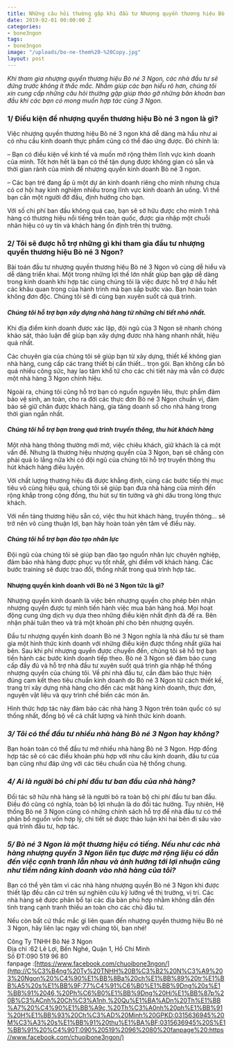 ```yaml
---
title: Những câu hỏi thường gặp khi đầu tư Nhượng quyền thương hiệu Bò né 3 Ngon
date: 2019-02-01 00:00:00 Z
categories:
- bone3ngon
tags:
- bone3ngon
image: "/uploads/bo-ne-them%20-%20Copy.jpg"
layout: post
---
```


*Khi tham gia nhượng quyền thương hiệu Bò né 3 Ngon, các nhà đầu tư sẽ đứng trước không ít thắc mắc. Nhằm giúp các bạn hiểu rõ hơn, chúng tôi xin cung cấp những câu hỏi thường gặp giúp tháo gỡ những băn khoăn ban đầu khi các bạn có mong muốn hợp tác cùng 3 Ngon.*

### **1/ Điều kiện để nhượng quyền thương hiệu Bò né 3 ngon là gì?**

Việc nhượng quyền thương hiệu Bò né 3 ngon khá dễ dàng mà hầu như ai có nhu cầu kinh doanh thực phẩm cũng có thể đáo ứng được. Đó chính là:

– Bạn có điều kiện về kinh tế và muốn mở rộng thêm lĩnh vực kinh doanh của mình. Tốt hơn hết là bạn có thể tận dụng được không gian có sẵn và thời gian rảnh của mình để nhượng quyền kinh doanh Bò né 3 ngon.

– Các bạn trẻ đang ấp ủ một dự án kinh doanh riêng cho mình nhưng chưa có cơ hội hay kinh nghiệm nhiều trong lĩnh vực kinh doanh ăn uống. Vì thế bạn cần một người đỡ đầu, định hướng cho bạn.

Với số chi phí ban đầu không quá cao, bạn sẽ sở hữu được cho mình 1 nhà hàng có thương hiệu nổi tiếng trên toàn quốc, được gia nhập một chuỗi nhãn hiệu có uy tín và khách hàng ổn định trên thị trường.

### **2/ Tôi sẽ được hỗ trợ những gì khi tham gia đầu tư nhượng quyền thương hiệu Bò né 3 Ngon?**

Bài toán đầu tư nhượng quyền thương hiệu Bò né 3 Ngon vô cùng dễ hiểu và dễ dàng triển khai. Một trong những lợi thế lớn nhất giúp bạn gặp dễ dàng trong kinh doanh khi hợp tác cùng chúng tôi là việc được hỗ trợ ở hầu hết các khâu quan trọng của hành trình mà bạn sắp bước vào. Bạn hoàn toàn không đơn độc. Chúng tôi sẽ đi cùng bạn xuyên suốt cả quá trình.

#### ***Chúng tôi hỗ trợ bạn xây dựng nhà hàng từ những chi tiết nhỏ nhất.***

Khi địa điểm kinh doanh được xác lập, đội ngũ của 3 Ngon sẽ nhanh chóng khảo sát, thảo luận để giúp bạn xây dựng đươc nhà hàng nhanh nhất, hiệu quả nhất.

Các chuyên gia của chúng tôi sẽ giúp bạn từ xây dựng, thiết kế không gian nhà hàng, cung cấp các trang thiết bị cần thiết… trọn gói. Bạn không cần bỏ quá nhiều công sức, hay lao tâm khổ tứ cho các chi tiết này mà vẫn có được một nhà hàng 3 Ngon chính hiệu.

Ngoài ra, chúng tôi cũng hỗ trợ bạn có nguồn nguyên liệu, thực phẩm đảm bảo vệ sinh, an toàn, cho ra đời các thực đơn Bò né 3 Ngon chuẩn vị, đảm bảo sẽ giữ chân được khách hàng, gia tăng doanh số cho nhà hàng trong thời gian ngắn nhất.

#### ***Chúng tôi hỗ trợ bạn trong quá trình truyền thông, thu hút khách hàng***

Một nhà hàng thông thường mới mở, việc chiêu khách, giữ khách là cả một vấn đề. Nhưng là thương hiệu nhượng quyền của 3 Ngon, bạn sẽ chẳng còn phải quá lo lắng nữa khi có đội ngũ của chúng tôi hỗ trợ truyền thông thu hút khách hàng điêu luyện.

Với chất lượng thương hiệu đã được khẳng định, cùng các bước tiếp thị mục tiêu vô cùng hiệu quả, chúng tôi sẽ giúp bạn đưa nhà hàng của mình đến rộng khắp trong cộng đồng, thu hút sự tin tưởng và ghi dấu trong lòng thực khách.

Với nền tảng thương hiệu sẵn có, việc thu hút khách hàng, truyền thông… sẽ trở nên vô cùng thuận lợi, bạn hãy hoàn toàn yên tâm về điều này.

#### ***Chúng tôi hỗ trợ bạn đào tạo nhân lực***

Đội ngũ của chúng tôi sẽ giúp bạn đào tạo nguồn nhân lực chuyên nghiệp, đảm bảo nhà hàng được phục vụ tốt nhất, ghi điểm với khách hàng. Các bước training sẽ được trao đổi, thống nhất trong quá trình hợp tác.

#### **Nhượng quyền kinh doanh với Bò né 3 Ngon tức là gì?**

Nhượng quyền kinh doanh là việc bên nhượng quyền cho phép bên nhận nhượng quyền được tự mình tiến hành việc mua bán hàng hoá. Mọi hoạt động cung ứng dịch vụ dựa theo những điều kiện nhất định đã đề ra. Bên nhận phải tuân theo và trả một khoản phí cho bên nhượng quyền.

Đầu tư nhượng quyền kinh doanh Bò né 3 Ngon nghĩa là nhà đầu tư sẽ tham gia một hình thức kinh doanh với những điều kiện được thống nhất giữa hai bên. Sau khi phí nhượng quyền được chuyển đến, chúng tôi sẽ hỗ trợ bạn tiến hành các bước kinh doanh tiếp theo. Bò né 3 Ngon sẽ đảm bảo cung cấp đầy đủ và hỗ trợ nhà đầu tư xuyên suốt quá trình gia nhập hế thống nhượng quyền của chúng tôi. Về phí nhà đầu tư, cần đảm bảo thực hiện đúng cam kết theo tiêu chuẩn kinh doanh do Bò né 3 Ngon từ cách thiết kế, trang trí xây dựng nhà hàng cho đến các mặt hàng kinh doanh, thực đơn, nguyên vật liệu và quy trình chế biến các món ăn.

Hình thức hợp tác này đảm bảo các nhà hàng 3 Ngon trên toàn quốc có sự thống nhất, đồng bộ về cả chất lượng và hình thức kinh doanh.

### ***3/ Tôi có thể đầu tư nhiều nhà hàng Bò né 3 Ngon hay không?***

Bạn hoàn toàn có thể đầu tư mở nhiều nhà hàng Bò né 3 Ngon. Hợp đồng hợp tác sẽ có các điều khoản phù hợp với nhu cầu kinh doanh, đầu tư của bạn cũng như đáp ứng với các tiêu chuẩn của hệ thống chung.

### ***4/ Ai là người bỏ chi phí đầu tư ban đầu của nhà hàng?***

Đối tác sở hữu nhà hàng sẽ là người bỏ ra toàn bộ chi phí đầu tư ban đầu. Điều đó cũng có nghĩa, toàn bộ lợi nhuận là do đối tác hưởng. Tuy nhiên, Hệ thống Bò né 3 Ngon cũng có những chính sách hỗ trợ để nhà đầu tư có thể phân bổ nguồn vốn hợp lý, chi tiết sẽ được thảo luận khi hai bên đi sâu vào quá trình đầu tư, hợp tác.

### ***5/ Bò né 3 Ngon là một thương hiệu có tiếng. Nếu như các nhà hàng nhượng quyền 3 Ngon liên tục được mở rộng liệu có dẫn đến việc cạnh tranh lẫn nhau và ảnh hưởng tới lợi nhuận cũng như tiềm năng kinh doanh vào nhà hàng của tôi?***

Bạn có thể yên tâm vì các nhà hàng nhượng quyền Bò né 3 Ngon khi được thiết lập đều căn cứ trên sự nghiên cứu kỹ lưỡng về thị trường, vị trí. Các nhà hàng sẽ được phân bổ tại các địa bàn phù hợp nhằm không dẫn đến tình trạng cạnh tranh thiếu an toàn cho các chủ đầu tư.

Nếu còn bất cứ thắc mắc gì liên quan đến nhượng quyền thương hiệu Bò né 3 Ngon, hãy liên lạc ngay với chúng tôi, bạn nhé!

Công Ty TNHH Bò Né 3 Ngon\
Địa chỉ :62 Lê Lợi, Bến Nghé, Quận 1, Hồ Chí Minh \
Số ĐT:090 519 96 80\
fanpage :[https://www.facebook.com/chuoibone3ngon/](http://C%C3%B4ng%20Ty%20TNHH%20B%C3%B2%20N%C3%A9%203%20Ngon%20%C4%90%E1%BB%8Ba%20ch%E1%BB%89%20tr%E1%BB%A5%20s%E1%BB%9F:77%C4%91%C6%B0%E1%BB%9Dng%20s%E1%BB%91%2046,%20Ph%C6%B0%E1%BB%9Dng%20Hi%E1%BB%87p%20B%C3%ACnh%20Ch%C3%A1nh,%20Qu%E1%BA%ADn%20Th%E1%BB%A7%20%C4%90%E1%BB%A9c,%20Th%C3%A0nh%20ph%E1%BB%91%20H%E1%BB%93%20Ch%C3%AD%20Minh%20GPKD:0315636945%20M%C3%A3%20s%E1%BB%91%20thu%E1%BA%BF:0315636945%20S%E1%BB%91%20%C4%90T:090%20519%2096%2080%20fanpage%20:https//www.facebook.com/chuoibone3ngon/)